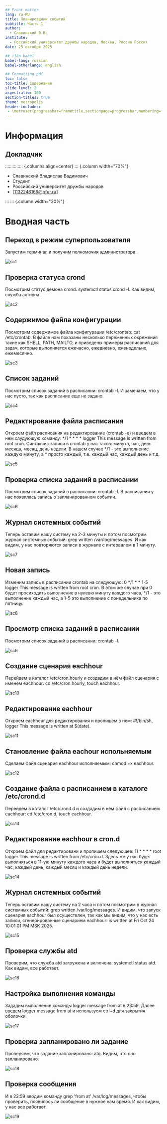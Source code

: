 ```yaml
---
## Front matter
lang: ru-RU
title: Планировщики событий
subtitle: Часть 1
author:
  - Славинский В.В.
institute:
  - Российский университет дружбы народов, Москва, Россия Россия
date: 25 октября 2025

## i18n babel
babel-lang: russian
babel-otherlangs: english

## Formatting pdf
toc: false
toc-title: Содержание
slide_level: 2
aspectratio: 169
section-titles: true
theme: metropolis
header-includes:
 - \metroset{progressbar=frametitle,sectionpage=progressbar,numbering=fraction}
---
```


# Информация

## Докладчик

:::::::::::::: {.columns align=center}
::: {.column width="70%"}

  * Славинский Владислав Вадимович
  * Студент
  * Российский университет дружбы народов
  * [1132246169@pfur.ru]

:::
::: {.column width="30%"}

# Вводная часть

## Переход в режим суперпользователя

Запустим терминал и получим полномочия администратора.

![sc1](./image/1.png)

## Проверка статуса crond

Посмотрим статус демона crond: systemctl status crond -l. Как видим, служба активна.

![sc2](./image/2.png)

## Содержимое файла конфигурации

Посмотрим содержимое файла конфигурации /etc/crontab: cat /etc/crontab. В файле нам показаны несколько переменных окрежения такие как SHELL, PATH, MAILTO, и приведены примеры расписаний для задач, которые выполняется ежечасно, ежедневно, еженедельно, ежемесячно.

![sc3](./image/3.png)

## Список заданий

Посмотрим список заданий в расписании: crontab -l. И замечаем, что у нас пусто, так как расписание еще не задано.

![sc4](./image/4.png)

## Редактирование файла расписания

Откроем файл расписания на редактирование (crontab -e) и введем в нем слудующую команду: */1 * * * * logger This message is written from root cron. Синтаксис записи в crontab у нас таков: минута, час, день месяца, месяц, день недели. В нашем случае */1 - это выполнение каждую минуту, а * просто каждый, т.е. каждый час, каждый день и т.д.

![sc5](./image/5.png)

## Проверка списка заданий в расписании

Посмотрим список заданий в расписании: crontab -l. В расписании у нас появилась запись о запланированном событии.

![sc6](./image/6.png)

## Журнал системных событий

Теперь оставим нашу систему на 2-3 минуты и потом посмотрим журнал системных событий: grep written /var/log/messages. И как видим, у нас повторяются записи в журнале с интервалом в 1 минуту.

![sc7](./image/7.png)

## Новая запись

Изменим запись в расписании crontab на следующую: 0 */1 * * 1-5 logger This message is written from root cron. В этом же случае при 0 будет просиходить выполнение в нулевю минуту каждого часа, */1 - это выполнение каждый час, а 1-5 это выполнение с понедельника по пятницу.

![sc8](./image/8.png)

## Просмотр списка заданий в расписании

Посмотрим список заданий в расписании: crontab -l.

![sc9](./image/9.png)

## Создание сценария eachhour

Перейдем в каталог /etc/cron.hourly и создадим в нём файл сценария с именем eachhour: cd /etc/cron.hourly, touch eachhour.

![sc10](./image/10.png)

## Редактирование eachhour

Откроем eachhour для редактирования и пропишем в нем: #!/bin/sh, logger This message is written at $(date).

![sc11](./image/11.png)

## Становление файла eachour испольняемым

Сделаем файл сценария eachhour исполняемым: chmod +x eachhour.

![sc12](./image/12.png)

## Создание файла с расписанием в каталоге /etc/crond.d

Перейдем в каталог /etc/crond.d и создадим в нём файл с расписанием eachhour: cd /etc/cron.d, touch eachhour.

![sc13](./image/13.png)

## Редактирование eachhour в cron.d

Откроем файл для редактировани и пропишем следующее: 11 * * * * root logger This message is written from /etc/cron.d. Здесь же у нас будет выполняться в 11-ую минуту каждого часа и будет выполняться каждый час, каждый день, каждый месяц и каждый день недели.

![sc14](./image/14.png)

## Журнал системных событий

Теперь оставим нашу систему на 2 часа и потом посмотрим в журнал системных событий: grep written /var/log/messages. И видим, что запуск сценария eachhour был осуществлен, так как мы видим, что у нас есть записи, сгенерированные сценарием eachhour: is written at Fri Oct 24 10:01:01 PM MSK 2025. 

![sc15](./image/15.png)

## Проверка службы atd

Проверим, что служба atd загружена и включена: systemctl status atd. Как видим, все работает.

![sc16](./image/16.png)

## Настройка выполнения команды

Зададим выполнение команды logger message from at в 23:59. Далее введем logger message from at и используем ctrl+d для закрытия оболочки.

![sc17](./image/17.png)

## Проверка запланировано ли задание

Проверяем, что задание запланировано: atq. Видим, что оно запланировано.

![sc18](./image/18.png)

## Проверка сообщения

И в 23:59 вводим команду grep 'from at' /var/log/messages, чтобы проверить, появилось ли сообщение в нужное нам время. И как видим, у нас все работает.

![sc19](./image/19.png)

